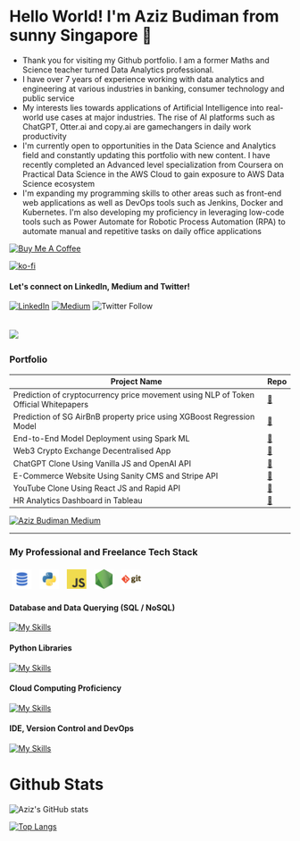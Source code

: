 # Hello World! I'm Aziz Budiman from sunny Singapore 👋

* Thank you for visiting my Github portfolio. I am a former Maths and Science teacher turned Data Analytics professional. 
* I have over 7 years of experience working with data analytics and engineering at various industries in banking, consumer technology and public service
* My interests lies towards applications of Artificial Intelligence into real-world use cases at major industries. The rise of AI platforms such as ChatGPT, Otter.ai and copy.ai are gamechangers in daily work productivity
* I'm currently open to opportunities in the Data Science and Analytics field and constantly updating this portfolio with new content. I have recently completed an Advanced level specialization from Coursera on Practical Data Science in the AWS Cloud to gain exposure to AWS Data Science ecosystem
* I'm expanding my programming skills to other areas such as front-end web applications as well as DevOps tools such as Jenkins, Docker and Kubernetes. I'm also developing my proficiency in leveraging low-code tools such as Power Automate for Robotic Process Automation (RPA) to automate manual and repetitive tasks on daily office applications

<a href="https://www.buymeacoffee.com/azizbudiman" target="_blank"><img src="https://cdn.buymeacoffee.com/buttons/default-orange.png" alt="Buy Me A Coffee" height="41" width="174"></a>

[![ko-fi](https://ko-fi.com/img/githubbutton_sm.svg)](https://ko-fi.com/X8X6LSCO4)

#### Let's connect on LinkedIn, Medium and Twitter! 
[![LinkedIn](https://img.shields.io/badge/LinkedIn-0077B5?style=for-the-badge&logo=linkedin&logoColor=white)](https://www.linkedin.com/in/azizbudiman/)
[![Medium](https://img.shields.io/badge/Medium-12100E?style=for-the-badge&logo=medium&logoColor=white)](http://www.medium.com/@azizbudiman)
![Twitter Follow](https://img.shields.io/twitter/follow/sigmaindata?style=social)

![](https://komarev.com/ghpvc/?username=aziz0519)
---
### Portfolio

| Project Name | Repo |
| ------ | ---- |
| Prediction of cryptocurrency price movement using NLP of Token Official Whitepapers | [🔗](https://github.com/athkpro/ProjectWhitePaper) |
| Prediction of SG AirBnB property price using XGBoost Regression Model | [🔗](https://github.com/aziz0519/airbnbpropertypricing) |
| End-to-End Model Deployment using Spark ML | [🔗](https://github.com/aziz0519/sparkml-model-deployment) |
| Web3 Crypto Exchange Decentralised App | [🔗](https://github.com/aziz0519/cryto-exchange-dapp-project) |
| ChatGPT Clone Using Vanilla JS and OpenAI API | [🔗](https://github.com/aziz0519/Codex-Chatbot-Project) |
| E-Commerce Website Using Sanity CMS and Stripe API | [🔗](https://github.com/aziz0519/ecommerce_project_sanity_stripe) |
| YouTube Clone Using React JS and Rapid API | [🔗](https://github.com/aziz0519/YouTube-Clone-Project-ReactJS) |
| HR Analytics Dashboard in Tableau | [🔗](https://public.tableau.com/app/profile/azizbk1919/viz/HRDashboard2_15933573880420/Overview) |

[![Aziz Budiman Medium](https://github-readme-medium.vercel.app/?username=azizbudiman&limit=2&bg=black&text=white)](https://medium.com/@azizbudiman)

---
### My Professional and Freelance Tech Stack

<p float="left">
<img style="padding:5px;" align="center" alt="SQL" width="35px" src="https://raw.githubusercontent.com/github/explore/80688e429a7d4ef2fca1e82350fe8e3517d3494d/topics/sql/sql.png"/>
<img style="padding:5px;" align="center" alt="Python" width="35px" src="https://raw.githubusercontent.com/github/explore/80688e429a7d4ef2fca1e82350fe8e3517d3494d/topics/python/python.png"/>
<img style="padding:5px;" align="center" alt="JavaScript" width="35px" src="https://raw.githubusercontent.com/github/explore/80688e429a7d4ef2fca1e82350fe8e3517d3494d/topics/javascript/javascript.png"/>
<img style="padding:5px;" align="center" alt="NodeJs" width="35px" src="https://raw.githubusercontent.com/github/explore/80688e429a7d4ef2fca1e82350fe8e3517d3494d/topics/nodejs/nodejs.png"/>
<img style="padding:5px;" align="center" alt="Git" width="35px" src="https://raw.githubusercontent.com/github/explore/80688e429a7d4ef2fca1e82350fe8e3517d3494d/topics/git/git.png"/>
</p>


#### Database and Data Querying (SQL / NoSQL)
 [![My Skills](https://skillicons.dev/icons?i=mysql,postgres,mongodb,redis)](https://skillicons.dev)

 
#### Python Libraries
 [![My Skills](https://skillicons.dev/icons?i=pytorch,tensorflow)](https://skillicons.dev)

#### Cloud Computing Proficiency
 [![My Skills](https://skillicons.dev/icons?i=aws,gcp)](https://skillicons.dev)


#### IDE, Version Control and DevOps
 [![My Skills](https://skillicons.dev/icons?i=vscode,eclipse,git,jenkins,docker,kubernetes&perline=3)](https://skillicons.dev)

# Github Stats
![Aziz's GitHub stats](https://github-readme-stats.vercel.app/api?username=aziz0519&show_icons=true&theme=tokyonight)

[![Top Langs](https://github-readme-stats.vercel.app/api/top-langs/?username=aziz0519&layout=donut)](https://github.com/aziz0519/github-readme-stats)
